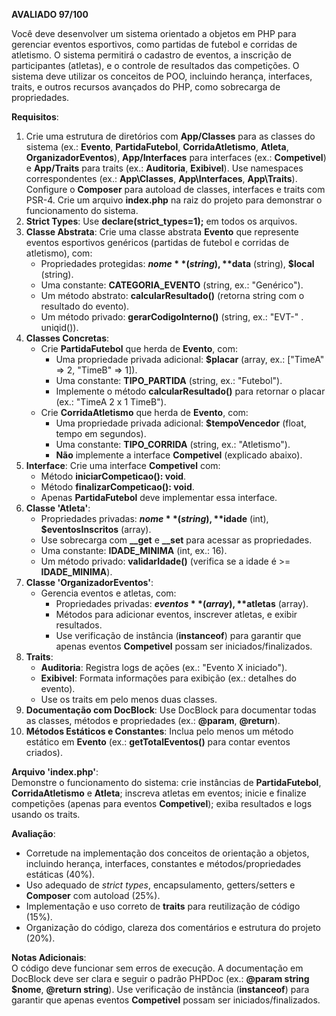 **AVALIADO 97/100**

Você deve desenvolver um sistema orientado a objetos em PHP para gerenciar eventos esportivos, como partidas de futebol e corridas de atletismo. O sistema permitirá o cadastro de eventos, a inscrição de participantes (atletas), e o controle de resultados das competições. O sistema deve utilizar os conceitos de POO, incluindo herança, interfaces, traits, e outros recursos avançados do PHP, como sobrecarga de propriedades.

**Requisitos**:  
1. Crie uma estrutura de diretórios com **App/Classes** para as classes do sistema (ex.: **Evento**, **PartidaFutebol**, **CorridaAtletismo**, **Atleta**, **OrganizadorEventos**), **App/Interfaces** para interfaces (ex.: **Competivel**) e **App/Traits** para traits (ex.: **Auditoria**, **Exibivel**). Use namespaces correspondentes (ex.: **App\Classes**, **App\Interfaces**, **App\Traits**). Configure o **Composer** para autoload de classes, interfaces e traits com PSR-4. Crie um arquivo **index.php** na raiz do projeto para demonstrar o funcionamento do sistema.  
2. **Strict Types**: Use **declare(strict_types=1);** em todos os arquivos.  
3. **Classe Abstrata**: Crie uma classe abstrata **Evento** que represente eventos esportivos genéricos (partidas de futebol e corridas de atletismo), com:  
   - Propriedades protegidas: **$nome** (string), **$data** (string), **$local** (string).  
   - Uma constante: **CATEGORIA_EVENTO** (string, ex.: "Genérico").  
   - Um método abstrato: **calcularResultado()** (retorna string com o resultado do evento).  
   - Um método privado: **gerarCodigoInterno()** (string, ex.: "EVT-" . uniqid()).  
4. **Classes Concretas**:  
   - Crie **PartidaFutebol** que herda de **Evento**, com:  
     - Uma propriedade privada adicional: **$placar** (array, ex.: ["TimeA" => 2, "TimeB" => 1]).  
     - Uma constante: **TIPO_PARTIDA** (string, ex.: "Futebol").  
     - Implemente o método **calcularResultado()** para retornar o placar (ex.: "TimeA 2 x 1 TimeB").  
   - Crie **CorridaAtletismo** que herda de **Evento**, com:  
     - Uma propriedade privada adicional: **$tempoVencedor** (float, tempo em segundos).  
     - Uma constante: **TIPO_CORRIDA** (string, ex.: "Atletismo").  
     - **Não** implemente a interface **Competivel** (explicado abaixo).  
5. **Interface**: Crie uma interface **Competivel** com:  
   - Método **iniciarCompeticao(): void**.  
   - Método **finalizarCompeticao(): void**.  
   - Apenas **PartidaFutebol** deve implementar essa interface.  
6. **Classe 'Atleta'**:  
   - Propriedades privadas: **$nome** (string), **$idade** (int), **$eventosInscritos** (array).  
   - Use sobrecarga com **__get** e **__set** para acessar as propriedades.  
   - Uma constante: **IDADE_MINIMA** (int, ex.: 16).  
   - Um método privado: **validarIdade()** (verifica se a idade é >= **IDADE_MINIMA**).  
7. **Classe 'OrganizadorEventos'**:  
   - Gerencia eventos e atletas, com:  
     - Propriedades privadas: **$eventos** (array), **$atletas** (array).  
     - Métodos para adicionar eventos, inscrever atletas, e exibir resultados.  
     - Use verificação de instância (**instanceof**) para garantir que apenas eventos **Competivel** possam ser iniciados/finalizados.  
8. **Traits**:  
   - **Auditoria**: Registra logs de ações (ex.: "Evento X iniciado").  
   - **Exibivel**: Formata informações para exibição (ex.: detalhes do evento).  
   - Use os traits em pelo menos duas classes.  
9. **Documentação com DocBlock**: Use DocBlock para documentar todas as classes, métodos e propriedades (ex.: **@param**, **@return**).  
10. **Métodos Estáticos e Constantes**: Inclua pelo menos um método estático em **Evento** (ex.: **getTotalEventos()** para contar eventos criados).  

**Arquivo 'index.php'**:  
Demonstre o funcionamento do sistema: crie instâncias de **PartidaFutebol**, **CorridaAtletismo** e **Atleta**; inscreva atletas em eventos; inicie e finalize competições (apenas para eventos **Competivel**); exiba resultados e logs usando os traits.

**Avaliação**:  
- Corretude na implementação dos conceitos de orientação a objetos, incluindo herança, interfaces, constantes e métodos/propriedades estáticas (40%).  
- Uso adequado de *strict types*, encapsulamento, getters/setters e **Composer** com autoload (25%).  
- Implementação e uso correto de **traits** para reutilização de código (15%).  
- Organização do código, clareza dos comentários e estrutura do projeto (20%).  

**Notas Adicionais**:  
O código deve funcionar sem erros de execução. A documentação em DocBlock deve ser clara e seguir o padrão PHPDoc (ex.: **@param string $nome**, **@return string**). Use verificação de instância (**instanceof**) para garantir que apenas eventos **Competivel** possam ser iniciados/finalizados.  
